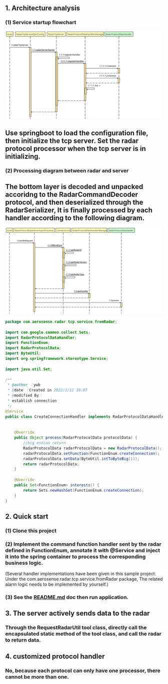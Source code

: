 ## 1. Architecture analysis

### (1) Service startup flowchart

![](img/server_start.svg)
## Use springboot to load the configuration file, then initialize the tcp server. Set the radar protocol processor when the tcp server is in initializing. 
### (2) Processing diagram between radar and server
## The bottom layer is decoded and unpacked accoridng to the RadarCommandDecoder protocol, and then deserialized through the RadarSerializer, It is finally processed by each handler according to the following diagram.
![img.png](img/process_request.svg)

```java
package com.aerosense.radar.tcp.service.fromRadar;

import com.google.common.collect.Sets;
import RadarProtocolDataHandler;
import FunctionEnum;
import RadarProtocolData;
import ByteUtil;
import org.springframework.stereotype.Service;

import java.util.Set;

/**
 * @author ：ywb
 * @date ：Created in 2022/2/12 10:07
 * @modified By：
 * establish connection
 */
@Service
public class CreateConnectionHandler implements RadarProtocolDataHandler {


    @Override
    public Object process(RadarProtocolData protocolData) {
        //big endian return
        RadarProtocolData radarProtocolData = new RadarProtocolData();
        radarProtocolData.setFunction(FunctionEnum.createConnection);
        radarProtocolData.setData(ByteUtil.intToByteBig(1));
        return radarProtocolData;
    }

    @Override
    public Set<FunctionEnum> interests() {
        return Sets.newHashSet(FunctionEnum.createConnection);
    }
}

```

## 2. Quick start

### (1) Clone this project
### (2) Implement the command function handler sent by the radar defined in FunctionEnum, annotate it with @Service and inject it into the spring container to process the corresponding business logic.
(Several handler implementations have been given in this sample project. Under the com.aerosense.radar.tcp.service.fromRadar package, The related alarm logic needs to be implemented by yourself.)
### (3) See the [README.md](../../README.md) doc then run application.


## 3. The server actively sends data to the radar
### Through the RequestRadarUtil tool class, directly call the encapsulated static method of the tool class, and call the radar to return data.

## 4. customized protocol handler

### No, because each protocol can only have one processor, there cannot be more than one.

